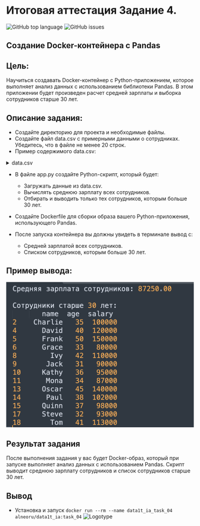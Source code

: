 # Итоговая аттестация Задание 4.
![GitHub top language](https://img.shields.io/github/languages/top/alneo/data1T_task_04)
![GitHub issues](https://img.shields.io/github/issues/alneo/data1T_task_04)

## Создание Docker-контейнера с Pandas

## Цель:
Научиться создавать Docker-контейнер с Python-приложением, которое выполняет анализ данных с использованием библиотеки Pandas. В этом приложении будет произведен расчет средней зарплаты и выборка сотрудников старше 30 лет.

## Описание задания:

- Создайте директорию для проекта и необходимые файлы.
- Создайте файл data.csv с примерными данными о сотрудниках. Убедитесь, что в файле не менее 20 строк.
- Пример содержимого data.csv:
<details>
  <summary>data.csv</summary>
<table>
  <tr>
    <th>name</th>
    <th>age</th>
    <th>salary</th>
  </tr>
  <tr>
    <td>Alice</td>
    <td>30</td>
    <td>70000</td>
  </tr>
  <tr>
    <td>Bob</td>
    <td>25</td>
    <td>50000</td>
  </tr>
  <tr>
    <td>Charlie</td>
    <td>35</td>
    <td>100000</td>
  </tr>
  <tr>
    <td>David</td>
    <td>40</td>
    <td>120000</td>
  </tr>
  <tr>
    <td>Eve</td>
    <td>28</td>
    <td>60000</td>
  </tr>
  <tr>
    <td>Frank</td>
    <td>50</td>
    <td>150000</td>
  </tr>
  <tr>
    <td>Grace</td>
    <td>33</td>
    <td>80000</td>
  </tr>
  <tr>
    <td>Hank</td>
    <td>29</td>
    <td>55000</td>
  </tr>
  <tr>
    <td>Ivy</td>
    <td>42</td>
    <td>110000</td>
  </tr>
  <tr>
    <td>Jack</td>
    <td>31</td>
    <td>90000</td>
  </tr>
  <tr>
    <td>Kathy</td>
    <td>36</td>
    <td>95000</td>
  </tr>
  <tr>
    <td>Leo</td>
    <td>24</td>
    <td>48000</td>
  </tr>
  <tr>
    <td>Mona</td>
    <td>34</td>
    <td>87000</td>
  </tr>
  <tr>
    <td>Nina</td>
    <td>26</td>
    <td>65000</td>
  </tr>
  <tr>
    <td>Oscar</td>
    <td>45</td>
    <td>140000</td>
  </tr>
  <tr>
    <td>Paul</td>
    <td>38</td>
    <td>102000</td>
  </tr>
  <tr>
    <td>Quinn</td>
    <td>37</td>
    <td>98000</td>
  </tr>
  <tr>
    <td>Rachel</td>
    <td>27</td>
    <td>62000</td>
  </tr>
  <tr>
    <td>Steve</td>
    <td>32</td>
    <td>93000</td>
  </tr>
  <tr>
    <td>Tom</td>
    <td>41</td>
    <td>113000</td>
  </tr>
</table>
</details>

- В файле app.py создайте Python-скрипт, который будет:
  - Загружать данные из data.csv.
  - Вычислять среднюю зарплату всех сотрудников.
  - Отбирать и выводить только тех сотрудников, которым больше 30 лет.

- Создайте Dockerfile для сборки образа вашего Python-приложения, использующего Pandas.
- После запуска контейнера вы должны увидеть в терминале вывод с:
  - Средней зарплатой всех сотрудников.
  - Списком сотрудников, которым больше 30 лет.

## Пример вывода:
![Logotype](./screenshots/example_01.png)

## Результат задания
 После выполнения задания у вас будет Docker-образ, который при запуске выполняет анализ данных с использованием Pandas. Скрипт выводит среднюю зарплату сотрудников и список сотрудников старше 30 лет. 

## Вывод
- Установка и запуск
```docker run --rm --name data1t_ia_task_04 alneoru/data1t_ia:task_04```
![Logotype](./screenshots/step_01.png)
